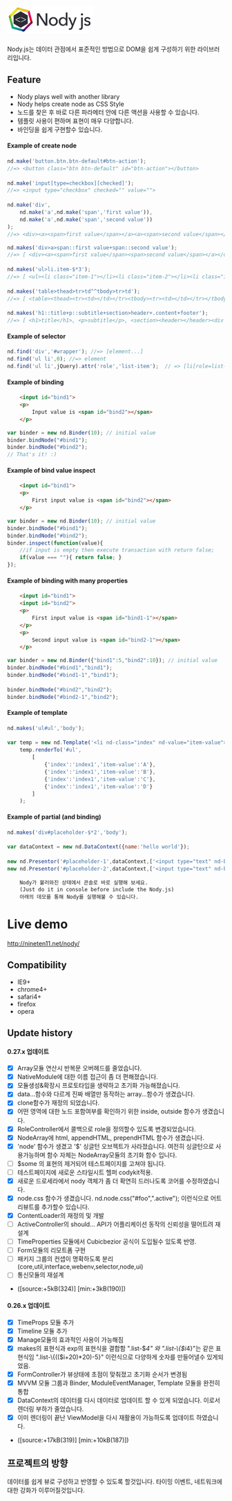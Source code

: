 ![Nody.js](/logo/nodyjs-small.png)
==================================
Nody.js는 데이터 관점에서 표준적인 방법으로 DOM을 쉽게 구성하기 위한 라이브러리입니다. 

## Feature #
  - Nody plays well with another library
  - Nody helps create node as CSS Style
  - 노드를 찾은 후 바로 다른 파라메터 안에 다른 액션을 사용할 수 있습니다.
  - 템플릿 사용이 편하며 표현이 매우 다양합니다.
  - 바인딩을 쉽게 구현할수 있습니다.

#### Example of create node
```javascript
nd.make('button.btn.btn-default#btn-action');
//=> <button class="btn btn-default" id="btn-action"></button>

nd.make('input[type=checkbox][checked]');
//=> <input type="checkbox" checked="" value="">

nd.make('div',
	nd.make('a',nd.make('span','first value')),
	nd.make('a',nd.make('span','second value'))
);
//=> <div><a><span>first value</span></a><a><span>second value</span></a></div>
```
```javascript
nd.makes('div>a>span::first value+span::second value');
//=> [ <div><a><span>first value</span><span>second value</span></a></div> ]

nd.makes('ul>li.item-$*3');
//=> [ <ul><li class="item-1"></li><li class="item-2"></li><li class="item-3"></li></ul> ]

nd.makes('table>thead>tr>td^^tbody>tr>td');
//=> [ <table><thead><tr><td></td></tr><tbody><tr><td></td></tr></tbody></thead></table> ]

nd.makes('h1::title+p::subtitle+section>header+.content+footer');
//=> [ <h1>title</h1>, <p>subtitle</p>, <section><header></header><div class="content"></div><footer></footer></section> ]
```


#### Example of selector
```javascript
nd.find('div','#wrapper'); //=> [element...]
nd.find('ul li',0); //=> element
nd.find('ul li',jQuery).attr('role','list-item');  // => [li[role=list-item]]
```

#### Example of binding
```html
	<input id="bind1">
	<p>
		Input value is <span id="bind2"></span>
	</p>
```
```javascript
var binder = new nd.Binder(10); // initial value
binder.bindNode("#bind1");
binder.bindNode("#bind2");
// That's it! :)
```

#### Example of bind value inspect
```html
	<input id="bind1">
	<p>
		First input value is <span id="bind2"></span>
	</p>
```
```javascript
var binder = new nd.Binder(10); // initial value
binder.bindNode("#bind1");
binder.bindNode("#bind2");
binder.inspect(function(value){
	//if input is empty then execute transaction with return false;
	if(value === ""){ return false; }
});
```

#### Example of binding with many properties
```html
	<input id="bind1">
	<input id="bind2">
	<p>
		First input value is <span id="bind1-1"></span>
	</p>
	<p>
		Second input value is <span id="bind2-1"></span>
	</p>
```
```javascript
var binder = new nd.Binder({"bind1":5,"bind2":10}); // initial value
binder.bindNode("#bind1","bind1");
binder.bindNode("#bind1-1","bind1");

binder.bindNode("#bind2","bind2");
binder.bindNode("#bind2-1","bind2");
```




#### Example of template
```javascript
nd.makes('ul#ul','body');

var temp = new nd.Template('<li nd-class="index" nd-value="item-value"></li>');
	temp.renderTo('#ul',
		[
			{'index':'index1','item-value':'A'},
			{'index':'index1','item-value':'B'},
			{'index':'index1','item-value':'C'},
			{'index':'index1','item-value':'D'}
		]
	);
```
  
#### Example of partial (and binding)
```javascript
nd.makes('div#placeholder-$*2','body');

var dataContext = new nd.DataContext({name:'hello world'});

new nd.Presentor('#placeholder-1',dataContext,['<input type="text" nd-bind="name">'],true);
new nd.Presentor('#placeholder-2',dataContext,['<input type="text" nd-bind="name">'],true);
```

```
	Nody가 불러와진 상태에서 콘솔로 바로 실행해 보세요.
	(Just do it in console before include the Nody.js)
	아래의 데모를 통해 Nody를 실행해불 수 있습니다.
```

# Live demo #
<a href="http://nineten11.net/nody/">http://nineten11.net/nody/</a>

## Compatibility #
  - IE9+
  - chrome4+
  - safari4+
  - firefox
  - opera
  
  
## Update history #

#### 0.27.x 업데이트
  - [x] Array모듈 연산시 반복문 오버헤드를 줄었습니다.
  - [x] NativeModule에 대한 이름 접근이 좀 더 편해졌습니다.
  - [x] 모듈생성&확장시 프로토타입을 생략하고 초기화 가능해졌습니다.
  - [x] data...함수와 다르게 진짜 배열만 동작하는 array...함수가 생겼습니다.
  - [x] clone함수가 재정의 되었습니다.
  - [x] 어떤 영역에 대한 노드 포함여부를 확인하기 위한 inside, outside 함수가 생겼습니다.
  - [x] RoleController에서 콜백으로 role을 정의할수 있도록 변경되었습니다.
  - [x] NodeArray에 html, appendHTML, prependHTML 함수가 생겼습니다.
  - [x] 'node' 함수가 생겼고 '$' 싱글턴 오브젝트가 사라졌습니다. 여전히 싱글턴으로 사용가능하며 함수 자체는 NodeArray모듈의 초기화 함수 입니다.
  - [ ] $some 의 표현의 제거되어 테스트페이지를 고쳐야 됩니다.
  - [ ] 테스트페이지에 새로운 스타일시트 헬퍼 codykit적용.
  - [x] 새로운 드로세라에서 nody 객체가 좀 더 확연히 드러나도록 코어를 수정하였습니다.
  - [x] node.css 함수가 생겼습니다. nd.node.css("#foo",".active"); 이런식으로 어트리뷰트를 추가할수 있습니다.
  - [x] ContentLoader의 재정의 및 개발
  - [ ] ActiveController의 should... API가 어플리케이션 동작의 신뢰성을 떨어트려 재설계
  - [ ] TimeProperties 모듈에서 Cubicbezior 공식이 도입될수 있도록 반영.
  - [ ] Form모듈의 리모트폼 구현
  - [ ] 패키지 그룹의 컨샙이 명확하도록 분리 (core,util,interface,webenv,selector,node,ui)
  - [ ] 통신모듈의 재설계
  - (\[source:+5kB(324)\] \[min:+3kB(190)\])

#### 0.26.x 업데이트
  - [x] TimeProps 모듈 추가
  - [x] Timeline 모듈 추가
  - [x] Manage모듈의 효과적인 사용이 가능해짐
  - [x] makes의 표현식과 exp의 표현식을 결합함 ".list-$*4" 와 ".list-\\{$i*4}"는 같은 표현식임 ".list-\\{(($i+20)*20)-5}" 이런식으로 다양하게 숫자를 만들어낼수 있게되었음.
  - [x] FormController가 뷰상태에 초점이 맞춰졌고 초기화 순서가 변경됨
  - [x] MVVM 모듈 그룹과 Binder, ModuleEventManager, Template 모듈을 완전히 통합
  - [x] DataContext의 데이터를 다시 데이터로 업데이트 할 수 있게 되었습니다. 이로서 렌더링 부하가 줄었습니다.
  - [x] 이미 렌더링이 끝난 ViewModel을 다시 재활용이 가능하도록 업데이트 하였습니다.
  - (\[source:+17kB(319)\] \[min:+10kB(187)\])
  
## 프로젝트의 방향 #
데이터를 쉽게 뷰로 구성하고 반영할 수 있도록 할것입니다.
타이밍 이벤트, 네트워크에 대한 강화가 이루어질것입니다.
